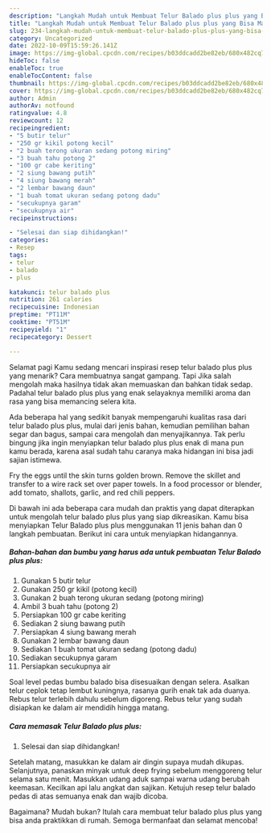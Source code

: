 ```yaml
---
description: "Langkah Mudah untuk Membuat Telur Balado plus plus yang Bisa Manjain Lidah"
title: "Langkah Mudah untuk Membuat Telur Balado plus plus yang Bisa Manjain Lidah"
slug: 234-langkah-mudah-untuk-membuat-telur-balado-plus-plus-yang-bisa-manjain-lidah
category: Uncategorized
date: 2022-10-09T15:59:26.141Z
image: https://img-global.cpcdn.com/recipes/b03ddcadd2be82eb/680x482cq70/telur-balado-plus-plus-foto-resep-utama.jpg
hideToc: false
enableToc: true
enableTocContent: false
thumbnail: https://img-global.cpcdn.com/recipes/b03ddcadd2be82eb/680x482cq70/telur-balado-plus-plus-foto-resep-utama.jpg
cover: https://img-global.cpcdn.com/recipes/b03ddcadd2be82eb/680x482cq70/telur-balado-plus-plus-foto-resep-utama.jpg
author: Admin
authorAv: notfound
ratingvalue: 4.8
reviewcount: 12
recipeingredient:
- "5 butir telur"
- "250 gr kikil potong kecil"
- "2 buah terong ukuran sedang potong miring"
- "3 buah tahu potong 2"
- "100 gr cabe keriting"
- "2 siung bawang putih"
- "4 siung bawang merah"
- "2 lembar bawang daun"
- "1 buah tomat ukuran sedang potong dadu"
- "secukupnya garam"
- "secukupnya air"
recipeinstructions:

- "Selesai dan siap dihidangkan!"
categories:
- Resep
tags:
- telur
- balado
- plus

katakunci: telur balado plus 
nutrition: 261 calories
recipecuisine: Indonesian
preptime: "PT11M"
cooktime: "PT51M"
recipeyield: "1"
recipecategory: Dessert

---
```



Selamat pagi Kamu sedang mencari inspirasi resep telur balado plus plus yang menarik? Cara membuatnya sangat gampang. Tapi Jika salah mengolah maka hasilnya tidak akan memuaskan dan bahkan tidak sedap. Padahal telur balado plus plus yang enak selayaknya memiliki aroma dan rasa yang bisa memancing selera kita.


Ada beberapa hal yang sedikit banyak mempengaruhi kualitas rasa dari telur balado plus plus, mulai dari jenis bahan, kemudian pemilihan bahan segar dan bagus, sampai cara mengolah dan menyajikannya. Tak perlu bingung jika ingin menyiapkan telur balado plus plus enak di mana pun kamu berada, karena asal sudah tahu caranya maka hidangan ini bisa jadi sajian istimewa.

Fry the eggs until the skin turns golden brown. Remove the skillet and transfer to a wire rack set over paper towels. In a food processor or blender, add tomato, shallots, garlic, and red chili peppers.


Di bawah ini ada beberapa cara mudah dan praktis yang dapat diterapkan untuk mengolah telur balado plus plus yang siap dikreasikan. Kamu bisa menyiapkan Telur Balado plus plus menggunakan 11 jenis bahan dan 0 langkah pembuatan. Berikut ini cara untuk menyiapkan hidangannya.

<!--inarticleads1-->

##### Bahan-bahan dan bumbu yang harus ada untuk pembuatan Telur Balado plus plus:

1. Gunakan 5 butir telur
1. Gunakan 250 gr kikil (potong kecil)
1. Gunakan 2 buah terong ukuran sedang (potong miring)
1. Ambil 3 buah tahu (potong 2)
1. Persiapkan 100 gr cabe keriting
1. Sediakan 2 siung bawang putih
1. Persiapkan 4 siung bawang merah
1. Gunakan 2 lembar bawang daun
1. Sediakan 1 buah tomat ukuran sedang (potong dadu)
1. Sediakan secukupnya garam
1. Persiapkan secukupnya air


Soal level pedas bumbu balado bisa disesuaikan dengan selera. Asalkan telur ceplok tetap lembut kuningnya, rasanya gurih enak tak ada duanya. Rebus telur terlebih dahulu sebelum digoreng. Rebus telur yang sudah disiapkan ke dalam air mendidih hingga matang. 

<!--inarticleads2-->

##### Cara memasak Telur Balado plus plus:


1. Selesai dan siap dihidangkan!

Setelah matang, masukkan ke dalam air dingin supaya mudah dikupas. Selanjutnya, panaskan minyak untuk deep frying sebelum menggoreng telur selama satu menit. Masukkan udang aduk sampai warna udang berubah keemasan. Kecilkan api lalu angkat dan sajikan. Ketujuh resep telur balado pedas di atas semuanya enak dan wajib dicoba. 

Bagaimana? Mudah bukan? Itulah cara membuat telur balado plus plus yang bisa anda praktikkan di rumah. Semoga bermanfaat dan selamat mencoba!

